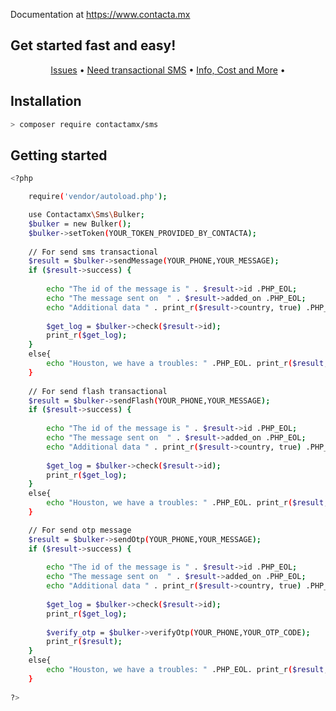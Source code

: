 Documentation at https://www.contacta.mx
## Get started fast and easy!

<p align="center">
  <a href="mailto:desarrollo@contacta.mx">Issues</a> •
  <a href="https://www.contacta.mx">Need transactional SMS</a> •
  <a href="https://api.whatsapp.com/send?phone=5218141703737&text=Necesito+mas+informacion,+por+favor+me+podrian+contactar">Info, Cost and More</a> •
</p>

## Installation

```bash
> composer require contactamx/sms
```
## Getting started 

```bash
<?php

    require('vendor/autoload.php');

    use Contactamx\Sms\Bulker;
    $bulker = new Bulker();
    $bulker->setToken(YOUR_TOKEN_PROVIDED_BY_CONTACTA);
    
    // For send sms transactional
    $result = $bulker->sendMessage(YOUR_PHONE,YOUR_MESSAGE);
    if ($result->success) {
        
        echo "The id of the message is " . $result->id .PHP_EOL;
        echo "The message sent on  " . $result->added_on .PHP_EOL;
        echo "Additional data " . print_r($result->country, true) .PHP_EOL;
    
        $get_log = $bulker->check($result->id);
        print_r($get_log);
    }
    else{
        echo "Houston, we have a troubles: " .PHP_EOL. print_r($result, true) ;
    }
    
    // For send flash transactional
    $result = $bulker->sendFlash(YOUR_PHONE,YOUR_MESSAGE);
    if ($result->success) {
        
        echo "The id of the message is " . $result->id .PHP_EOL;
        echo "The message sent on  " . $result->added_on .PHP_EOL;
        echo "Additional data " . print_r($result->country, true) .PHP_EOL;
    
        $get_log = $bulker->check($result->id);
        print_r($get_log);
    }
    else{
        echo "Houston, we have a troubles: " .PHP_EOL. print_r($result, true) ;
    }

    // For send otp message
    $result = $bulker->sendOtp(YOUR_PHONE,YOUR_MESSAGE);
    if ($result->success) {
        
        echo "The id of the message is " . $result->id .PHP_EOL;
        echo "The message sent on  " . $result->added_on .PHP_EOL;
        echo "Additional data " . print_r($result->country, true) .PHP_EOL;
    
        $get_log = $bulker->check($result->id);
        print_r($get_log);
    
        $verify_otp = $bulker->verifyOtp(YOUR_PHONE,YOUR_OTP_CODE);
        print_r($result);
    }
    else{
        echo "Houston, we have a troubles: " .PHP_EOL. print_r($result, true) ;
    }
    
?>
```